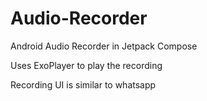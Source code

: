 # Audio-Recorder
Android Audio Recorder in Jetpack Compose

Uses ExoPlayer to play the recording

Recording UI is similar to whatsapp
